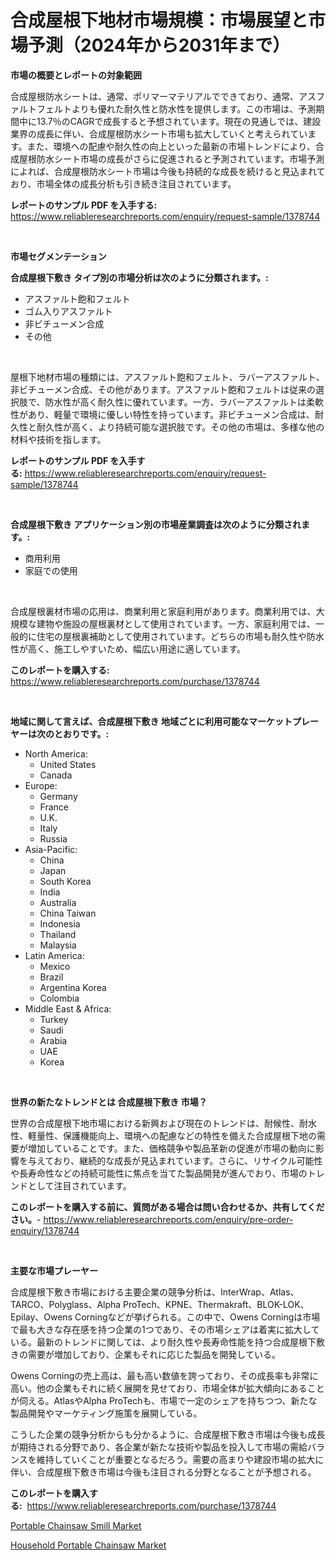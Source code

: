 <p><h1>合成屋根下地材市場規模：市場展望と市場予測（2024年から2031年まで）</h1></p><p><strong>市場の概要とレポートの対象範囲</strong></p>
<p><p>合成屋根防水シートは、通常、ポリマーマテリアルでできており、通常、アスファルトフェルトよりも優れた耐久性と防水性を提供します。この市場は、予測期間中に13.7％のCAGRで成長すると予想されています。現在の見通しでは、建設業界の成長に伴い、合成屋根防水シート市場も拡大していくと考えられています。また、環境への配慮や耐久性の向上といった最新の市場トレンドにより、合成屋根防水シート市場の成長がさらに促進されると予測されています。市場予測によれば、合成屋根防水シート市場は今後も持続的な成長を続けると見込まれており、市場全体の成長分析も引き続き注目されています。</p></p>
<p><strong>レポートのサンプル PDF を入手する:</strong> <a href="https://www.reliableresearchreports.com/enquiry/request-sample/1378744">https://www.reliableresearchreports.com/enquiry/request-sample/1378744</a></p>
<p>&nbsp;</p>
<p><strong>市場セグメンテーション</strong></p>
<p><strong>合成屋根下敷き タイプ別の市場分析は次のように分類されます。:</strong></p>
<p><ul><li>アスファルト飽和フェルト</li><li>ゴム入りアスファルト</li><li>非ビチューメン合成</li><li>その他</li></ul></p>
<p>&nbsp;</p>
<p><p>屋根下地材市場の種類には、アスファルト飽和フェルト、ラバーアスファルト、非ビチューメン合成、その他があります。アスファルト飽和フェルトは従来の選択肢で、防水性が高く耐久性に優れています。一方、ラバーアスファルトは柔軟性があり、軽量で環境に優しい特性を持っています。非ビチューメン合成は、耐久性と耐久性が高く、より持続可能な選択肢です。その他の市場は、多様な他の材料や技術を指します。</p></p>
<p><strong>レポートのサンプル PDF を入手する:</strong>&nbsp;<a href="https://www.reliableresearchreports.com/enquiry/request-sample/1378744">https://www.reliableresearchreports.com/enquiry/request-sample/1378744</a></p>
<p>&nbsp;</p>
<p><strong> 合成屋根下敷き アプリケーション別の市場産業調査は次のように分類されます。:</strong></p>
<p><ul><li>商用利用</li><li>家庭での使用</li></ul></p>
<p>&nbsp;</p>
<p><p>合成屋根裏材市場の応用は、商業利用と家庭利用があります。商業利用では、大規模な建物や施設の屋根裏材として使用されています。一方、家庭利用では、一般的に住宅の屋根裏補助として使用されています。どちらの市場も耐久性や防水性が高く、施工しやすいため、幅広い用途に適しています。</p></p>
<p><strong>このレポートを購入する:</strong>&nbsp; <a href="https://www.reliableresearchreports.com/purchase/1378744">https://www.reliableresearchreports.com/purchase/1378744</a></p>
<p>&nbsp;</p>
<p><strong>地域に関して言えば、合成屋根下敷き 地域ごとに利用可能なマーケットプレーヤーは次のとおりです。:</strong></p>
<p><ul>
    <li>
        North America:
        <ul>
            <li>United States</li>
            <li>Canada</li>
        </ul>
    </li>
    <li>
        Europe:
        <ul>
            <li>Germany</li>
            <li>France</li>
            <li>U.K.</li>
            <li>Italy</li>
            <li>Russia</li>
        </ul>
    </li>
    <li>
        Asia-Pacific:
        <ul>
            <li>China</li>
            <li>Japan</li>
            <li>South Korea</li>
            <li>India</li>
            <li>Australia</li>
            <li>China Taiwan</li>
            <li>Indonesia</li>
            <li>Thailand</li>
            <li>Malaysia</li>
        </ul>
    </li>
    <li>
        Latin America:
        <ul>
            <li>Mexico</li>
            <li>Brazil</li>
            <li>Argentina Korea</li>
            <li>Colombia</li>
        </ul>
    </li>
    <li>
        Middle East & Africa:
        <ul>
            <li>Turkey</li>
            <li>Saudi</li>
            <li>Arabia</li>
            <li>UAE</li>
            <li>Korea</li>
        </ul>
    </li>
    </ul></p>
<p>&nbsp;</p>
<p><strong>世界の新たなトレンドとは 合成屋根下敷き 市場？</strong></p>
<p><p>世界の合成屋根下地市場における新興および現在のトレンドは、耐候性、耐水性、軽量性、保護機能向上、環境への配慮などの特性を備えた合成屋根下地の需要が増加していることです。また、価格競争や製品革新の促進が市場の動向に影響を与えており、継続的な成長が見込まれています。さらに、リサイクル可能性や長寿命性などの持続可能性に焦点を当てた製品開発が進んでおり、市場のトレンドとして注目されています。</p></p>
<p><strong>このレポートを購入する前に、質問がある場合は問い合わせるか、共有してください。</strong>- <a href="https://www.reliableresearchreports.com/enquiry/pre-order-enquiry/1378744">https://www.reliableresearchreports.com/enquiry/pre-order-enquiry/1378744</a></p>
<p>&nbsp;</p>
<p><strong>主要な市場プレーヤー</strong></p>
<p><p>合成屋根下敷き市場における主要企業の競争分析は、InterWrap、Atlas、TARCO、Polyglass、Alpha ProTech、KPNE、Thermakraft、BLOK-LOK、Epilay、Owens Corningなどが挙げられる。この中で、Owens Corningは市場で最も大きな存在感を持つ企業の1つであり、その市場シェアは着実に拡大している。最新のトレンドに関しては、より耐久性や長寿命性能を持つ合成屋根下敷きの需要が増加しており、企業もそれに応じた製品を開発している。</p><p>Owens Corningの売上高は、最も高い数値を誇っており、その成長率も非常に高い。他の企業もそれに続く展開を見せており、市場全体が拡大傾向にあることが伺える。AtlasやAlpha ProTechも、市場で一定のシェアを持ちつつ、新たな製品開発やマーケティング施策を展開している。</p><p>こうした企業の競争分析からも分かるように、合成屋根下敷き市場は今後も成長が期待される分野であり、各企業が新たな技術や製品を投入して市場の需給バランスを維持していくことが重要となるだろう。需要の高まりや建設市場の拡大に伴い、合成屋根下敷き市場は今後も注目される分野となることが予想される。</p></p>
<p><strong>このレポートを購入する:</strong>&nbsp;&nbsp;<a href="https://www.reliableresearchreports.com/purchase/1378744">https://www.reliableresearchreports.com/purchase/1378744</a></p>
<p><p><a href="https://fuschia-pecorino-a6d.notion.site/Portable-Chainsaw-Smill-Market-Provides-Detailed-Segmentation-of-this-Market-based-on-Type-Applicat-c3416ab67b5540af895a887a4145307c">Portable Chainsaw Smill Market</a></p><p><a href="https://skillful-vermicelli-b89.notion.site/Household-Portable-Chainsaw-Market-Research-Report-Provides-thorough-Industry-Overview-which-offers-5c4a8e9215374ad484d1adda2098fc22">Household Portable Chainsaw Market</a></p></p>